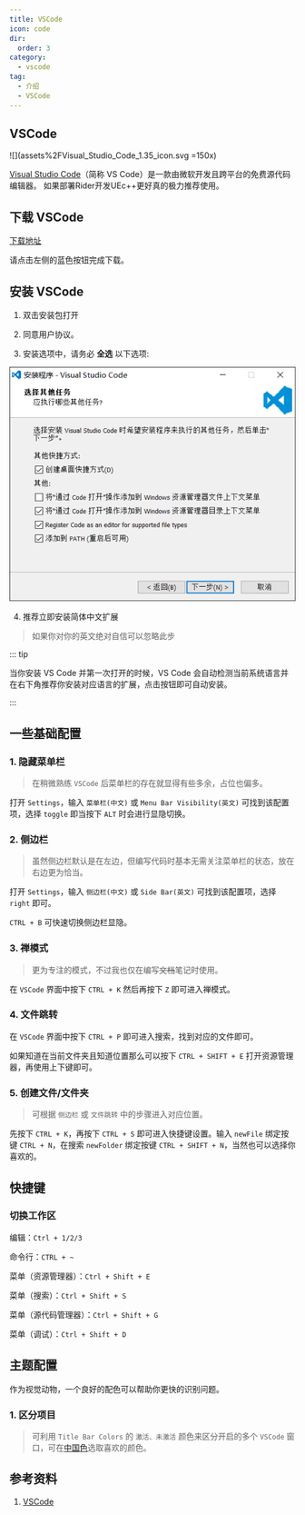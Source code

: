 ```yaml
---
title: VSCode
icon: code
dir:
  order: 3
category:
  - vscode
tag:
  - 介绍
  - VSCode
---
```


## VSCode
![](assets%2FVisual_Studio_Code_1.35_icon.svg =150x)

[Visual Studio Code](https://code.visualstudio.com/docs)（简称 VS Code）是一款由微软开发且跨平台的免费源代码编辑器。
如果部署Rider开发UEc++更好真的极力推荐使用。
## 下载 VSCode

[下载地址](https://code.visualstudio.com/)

<ChatMessage avatar="../../assets/emoji/blzt.png" :avatarWidth="40">
请点击左侧的蓝色按钮完成下载。
</ChatMessage>


## 安装 VSCode

1. 双击安装包打开

2. 同意用户协议。

3. 安装选项中，请务必 **全选** 以下选项:

![安装 VS Code](assets%2Fvscode-install-13810796.png)


4. 推荐立即安装简体中文扩展
> 如果你对你的英文绝对自信可以忽略此步

   ::: tip

   当你安装 VS Code 并第一次打开的时候，VS Code 会自动检测当前系统语言并在右下角推荐你安装对应语言的扩展，点击按钮即可自动安装。

   :::
## 一些基础配置
### 1. 隐藏菜单栏

> 在稍微熟练 `VSCode` 后菜单栏的存在就显得有些多余，占位也偏多。

打开 `Settings`，输入 `菜单栏(中文)` 或 `Menu Bar Visibility(英文)` 可找到该配置项，选择 `toggle` 即当按下 `ALT` 时会进行显隐切换。

### 2. 侧边栏

> 虽然侧边栏默认是在左边，但编写代码时基本无需关注菜单栏的状态，放在右边更为恰当。

打开 `Settings`，输入 `侧边栏(中文)` 或 `Side Bar(英文)` 可找到该配置项，选择 `right` 即可。

`CTRL + B` 可快速切换侧边栏显隐。

### 3. 禅模式

> 更为专注的模式，不过我也仅在编写~~文档~~笔记时使用。

在 `VSCode` 界面中按下 `CTRL + K` 然后再按下 `Z` 即可进入禅模式。

### 4. 文件跳转

在 `VSCode` 界面中按下 `CTRL + P` 即可进入搜索，找到对应的文件即可。

如果知道在当前文件夹且知道位置那么可以按下  `CTRL + SHIFT + E` 打开资源管理器，再使用上下键即可。

### 5. 创建文件/文件夹

> 可根据 `侧边栏` 或 `文件跳转` 中的步骤进入对应位置。

先按下 `CTRL + K`，再按下 `CTRL + S` 即可进入快捷键设置。输入 `newFile` 绑定按键 `CTRL + N`，在搜索 `newFolder` 绑定按键 `CTRL + SHIFT + N`，当然也可以选择你喜欢的。

## 快捷键

### 切换工作区

编辑：`Ctrl + 1/2/3`

命令行：`CTRL + ~`

菜单（资源管理器）：`Ctrl + Shift + E`

菜单（搜索）：`Ctrl + Shift + S`

菜单（源代码管理器）：`Ctrl + Shift + G`

菜单（调试）：`Ctrl + Shift + D`

## 主题配置

作为视觉动物，一个良好的配色可以帮助你更快的识别问题。

### 1. 区分项目

>可利用 `Title Bar Colors` 的 `激活、未激活` 颜色来区分开启的多个 `VSCode` 窗口，可在[中国色](http://zhongguose.com/)选取喜欢的颜色。


## 参考资料

1. [VSCode](https://code.visualstudio.com/docs)
